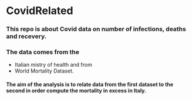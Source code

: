 # CovidRelated

### This repo is about Covid data on number of infections, deaths and recevery. 

### The data comes from the 
- Italian mistry of health and from 
- World Mortality Dataset. 
#### The aim of the analysis is to relate data from the first dataset to the second in order compute the mortality in excess in Italy.  
